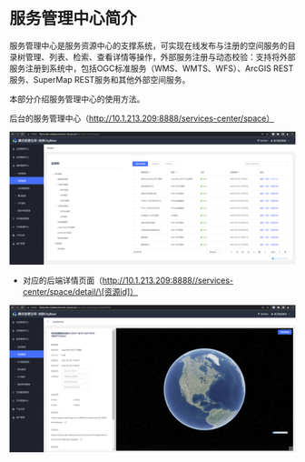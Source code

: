 # 服务管理中心简介

服务管理中心是服务资源中心的支撑系统，可实现在线发布与注册的空间服务的目录树管理、列表、检索、查看详情等操作，外部服务注册与动态校验：支持将外部服务注册到系统中，包括OGC标准服务（WMS、WMTS、WFS）、ArcGIS REST 服务、SuperMap REST服务和其他外部空间服务。

本部分介绍服务管理中心的使用方法。

后台的服务管理中心（http://10.1.213.209:8888/services-center/space）

![descript](<../.gitbook/assets/2 (1)>)

* 对应的后端详情页面（http://10.1.213.209:8888//services-center/space/detail/\[资源id]）

![descript](../.gitbook/assets/3)

###
